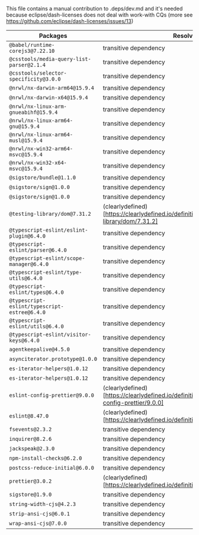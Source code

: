 This file contains a manual contribution to .deps/dev.md and it's needed because eclipse/dash-licenses does not deal with work-with CQs (more see https://github.com/eclipse/dash-licenses/issues/13)

| Packages | Resolved CQs |
| --- | --- |
| `@babel/runtime-corejs3@7.22.10` | transitive dependency |
| `@csstools/media-query-list-parser@2.1.4` | transitive dependency |
| `@csstools/selector-specificity@3.0.0` | transitive dependency |
| `@nrwl/nx-darwin-arm64@15.9.4` | transitive dependency |
| `@nrwl/nx-darwin-x64@15.9.4` | transitive dependency |
| `@nrwl/nx-linux-arm-gnueabihf@15.9.4` | transitive dependency |
| `@nrwl/nx-linux-arm64-gnu@15.9.4` | transitive dependency |
| `@nrwl/nx-linux-arm64-musl@15.9.4` | transitive dependency |
| `@nrwl/nx-win32-arm64-msvc@15.9.4` | transitive dependency |
| `@nrwl/nx-win32-x64-msvc@15.9.4` | transitive dependency |
| `@sigstore/bundle@1.1.0` | transitive dependency |
| `@sigstore/sign@1.0.0` | transitive dependency |
| `@sigstore/sign@1.0.0` | transitive dependency |
| `@testing-library/dom@7.31.2` | (clearlydefined)[https://clearlydefined.io/definitions/npm/npmjs/@testing-library/dom/7.31.2] |
| `@typescript-eslint/eslint-plugin@6.4.0` | transitive dependency |
| `@typescript-eslint/parser@6.4.0` | transitive dependency |
| `@typescript-eslint/scope-manager@6.4.0` | transitive dependency |
| `@typescript-eslint/type-utils@6.4.0` | transitive dependency |
| `@typescript-eslint/types@6.4.0` | transitive dependency |
| `@typescript-eslint/typescript-estree@6.4.0` | transitive dependency |
| `@typescript-eslint/utils@6.4.0` | transitive dependency |
| `@typescript-eslint/visitor-keys@6.4.0` | transitive dependency |
| `agentkeepalive@4.5.0` | transitive dependency |
| `asynciterator.prototype@1.0.0` | transitive dependency |
| `es-iterator-helpers@1.0.12` | transitive dependency |
| `es-iterator-helpers@1.0.12` | transitive dependency |
| `eslint-config-prettier@9.0.0` | (clearlydefined)[https://clearlydefined.io/definitions/npm/npmjs/-/eslint-config-prettier/9.0.0] |
| `eslint@8.47.0` | (clearlydefined)[https://clearlydefined.io/definitions/npm/npmjs/-/eslint/8.47.0] |
| `fsevents@2.3.2` | transitive dependency |
| `inquirer@8.2.6` | transitive dependency |
| `jackspeak@2.3.0` | transitive dependency |
| `npm-install-checks@6.2.0` | transitive dependency |
| `postcss-reduce-initial@6.0.0` | transitive dependency |
| `prettier@3.0.2` | (clearlydefined)[https://clearlydefined.io/definitions/npm/npmjs/-/prettier/3.0.2] |
| `sigstore@1.9.0` | transitive dependency |
| `string-width-cjs@4.2.3` | transitive dependency |
| `strip-ansi-cjs@6.0.1` | transitive dependency |
| `wrap-ansi-cjs@7.0.0` | transitive dependency |

